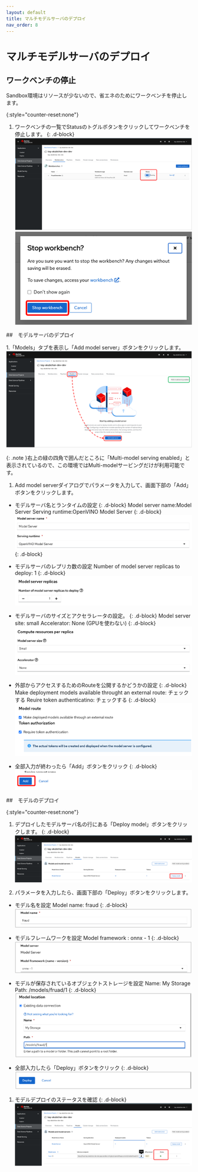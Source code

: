 ```yaml
---
layout: default
title: マルチモデルサーバのデプロイ
nav_order: 8
---
```


# マルチモデルサーバのデプロイ

## ワークベンチの停止

Sandbox環境はリソースが少ないので、省エネのためにワークベンチを停止します。

{:style="counter-reset:none"}
1. ワークベンチの一覧でStatusのトグルボタンをクリックしてワークベンチを停止します。
{: .d-block}
![](../../assets/oai_stop_workbench.png)
![](../../assets/oai_stop_workbench_2.png)


##　モデルサーバのデプロイ

1.「Models」タブを表示し「Add model server」ボタンをクリックします。
![](../../assets/oai_add_modelserver_1.png)


{: .note }右上の緑の四角で囲んだところに「Multi-model serving enabled」と表示されているので、この環境ではMulti-modelサービングだけが利用可能です。


1. Add model serverダイアログでパラメータを入力して、画面下部の「Add」ボタンをクリックします。

* モデルサーバ名とランタイムの設定
{: .d-block}
Model server name:Model Server
Serving runtime:OpenVINO Model Server
{: .d-block}
![](../../assets/oai_add_modelserver_runtime.png)
{: .d-block}

* モデルサーバのレプリカ数の設定
Number of model server replicas to deploy: 1
{: .d-block}
![](../../assets/oai_add_modelserver_replicas.png)

* モデルサーバのサイズとアクセラレータの設定。
{: .d-block}
Model server site: small
Accelerator: None (GPUを使わない)
{: .d-block}
![](../../assets/oai_add_modelserver_size.png)

* 外部からアクセスするためのRouteを公開するかどうかの設定
{: .d-block}
Make deployment models available throught an external route: チェックする
Reuire token authenticatino: チェックする
{: .d-block}
![](../../assets/oai_add_modelserver_route.png)


* 全部入力が終わったら「Add」ボタンをクリック
{: .d-block}
![](../../assets/oai_add_modelserver_add.png)


##　モデルのデプロイ

{:style="counter-reset:none"}
1. デプロイしたモデルサーバ名の行にある「Deploy model」ボタンをクリックします。
{: .d-block}
![](../../assets/oai_model_deploy_model_1.png)


1. パラメータを入力したら、画面下部の「Deploy」ボタンをクリックします。

* モデル名を設定
Model name: fraud
{: .d-block}
![](../../assets/oai_model_deploy_model_name.png)

* モデルフレームワークを設定
Model framework : onnx - 1
{: .d-block}
![](../../assets/oai_model_deploy_model_framework.png)

* モデルが保存されているオブジェクトストレージを設定
Name: My Storage
Path: /models/fruad/1
{: .d-block}
![](../../assets/oai_model_deploy_model_path.png)

* 全部入力したら「Deploy」ボタンをクリック
{: .d-block}
![](../../assets/oai_model_deploy_model_button.png)


1. モデルデプロイのステータスを確認
{: .d-block}
![](../../assets/oai_model_deploy_model_verify.png)